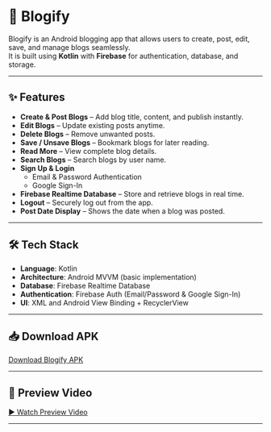 # 📝 Blogify

Blogify is an Android blogging app that allows users to create, post, edit, save, and manage blogs seamlessly.  
It is built using **Kotlin** with **Firebase** for authentication, database, and storage.

---

## ✨ Features

- **Create & Post Blogs** – Add blog title, content, and publish instantly.
- **Edit Blogs** – Update existing posts anytime.
- **Delete Blogs** – Remove unwanted posts.
- **Save / Unsave Blogs** – Bookmark blogs for later reading.
- **Read More** – View complete blog details.
- **Search Blogs** – Search blogs by user name.
- **Sign Up & Login**  
  - Email & Password Authentication  
  - Google Sign-In
- **Firebase Realtime Database** – Store and retrieve blogs in real time.
- **Logout** – Securely log out from the app.
- **Post Date Display** – Shows the date when a blog was posted.

---

## 🛠️ Tech Stack

- **Language**: Kotlin
- **Architecture**: Android MVVM (basic implementation)
- **Database**: Firebase Realtime Database
- **Authentication**: Firebase Auth (Email/Password & Google Sign-In)
- **UI**: XML and Android View Binding + RecyclerView

---

## 📥 Download APK

[Download Blogify APK](https://github.com/navalprakash7/Blogify/releases/download/v1.0.0/blogify.apk)

---

## 🎥 Preview Video

[▶ Watch Preview Video](https://github.com/navalprakash7/Blogify/raw/master/blogifyPreviewVideo.mp4)

---

